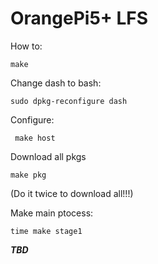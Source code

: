 # OrangePi5+ LFS


How to:

    make

Change dash to bash:

    sudo dpkg-reconfigure dash

Configure:

     make host

Download all pkgs

    make pkg
(Do it twice to download all!!!)

Make main ptocess:

    time make stage1 

***TBD***
